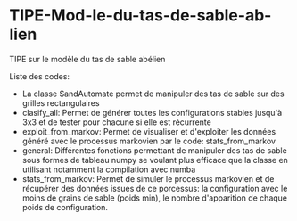 # TIPE-Mod-le-du-tas-de-sable-ab-lien
TIPE sur le modèle du tas de sable abélien


Liste des codes:
- La classe SandAutomate permet de manipuler des tas de sable sur des grilles rectangulaires
- clasify_all: Permet de générer toutes les configurations stables jusqu'à 3x3 et de tester pour chacune si elle est récurrente
- exploit_from_markov: Permet de visualiser et d'exploiter les données généré avec le processus markovien par le code: stats_from_markov
- general: Différentes fonctions permettant de manipuler des tas de sable sous formes de tableau numpy
se voulant plus efficace que la classe en utilisant notamment la compilation avec numba
- stats_from_markov: Permet de simuler le processus markovien et de récupérer des données issues de ce porcessus: la configuration avec le moins de grains de sable (poids min),  le nombre d'apparition de chaque poids de configuration.

